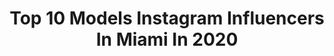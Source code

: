 ---
title: Top 10 Models Instagram Influencers In Miami In 2020
description: >-
  Find top models Instagram influencers in Miami in 2020. Most popular hashtags: #bangenergy #love #energydrink #editorial.
platform: Instagram
profiles:
  - username: "mannycurb"
    fullname: >-
      Manny Curbelo
    location: "United States"
    followers: 5675
    engagement: 747
    commentsToLikes: 0.089334
    avatar: "https://scontent-ams4-1.cdninstagram.com/v/t51.2885-19/s320x320/39887408_233926507299469_6022711538282921984_n.jpg?_nc_ht=scontent-ams4-1.cdninstagram.com&_nc_ohc=IsF6zGMWz0kAX_opJVa&oh=46cd2da0747620369409275718ca09d5&oe=5EBAC8CE"
    verified: false
    hashtags: "#someoneneedssomeazucar, #rio, #wepa, #cafecito"
  - username: "nicole.langer"
    fullname: >-
      ✰ N I C O L E ✰
    location: "United States"
    followers: 8060
    engagement: 1313
    commentsToLikes: 0.023683
    avatar: "https://scontent-ams4-1.cdninstagram.com/v/t51.2885-19/s320x320/72451690_2484072961722461_1375336643728244736_n.jpg?_nc_ht=scontent-ams4-1.cdninstagram.com&_nc_ohc=aIpy0LczfEEAX8Y3BRk&oh=d68cdb88658fc5a384f861d9baae279c&oe=5ED74E31"
    verified: false
    hashtags: ""
  - username: "celestebrightt"
    fullname: >-
      Celeste Bright
    location: "United States"
    followers: 664294
    engagement: 502
    commentsToLikes: 0.011603
    avatar: "https://scontent-ams4-1.cdninstagram.com/v/t51.2885-19/s320x320/80752366_717223215453282_1400035381444870144_n.jpg?_nc_ht=scontent-ams4-1.cdninstagram.com&_nc_ohc=rDLmEhBMTLgAX9GpEhG&oh=58d85881e77d9d7a0ca0db9d446e7587&oe=5EB970EA"
    verified: true
    hashtags: ""
  - username: "sophiegrace2000"
    fullname: >-
      Sophie Grace Johnson
    location: "United States"
    followers: 20489
    engagement: 1038
    commentsToLikes: 0.027334
    avatar: "https://scontent-lht6-1.cdninstagram.com/v/t51.2885-19/s320x320/90181408_224041255640267_6369212062156980224_n.jpg?_nc_ht=scontent-lht6-1.cdninstagram.com&_nc_ohc=ioQ__P2sUZkAX_K-Yop&oh=fd0e18b806810ca12658924a20f0f5c6&oe=5EB9DCCE"
    verified: false
    hashtags: "#happyweddingday, #rbf, #rodeohouston, #rodeoseason"
  - username: "yana_dubnik"
    fullname: >-
      Yana Dubnik-Garcia
    location: "United States"
    followers: 93127
    engagement: 522
    commentsToLikes: 0.023753
    avatar: "https://scontent-ort2-1.cdninstagram.com/v/t51.2885-19/s320x320/91834176_546505326270924_3235016779491180544_n.jpg?_nc_ht=scontent-ort2-1.cdninstagram.com&_nc_ohc=4h_iAB9mz34AX92qyuV&oh=c724005696c2940119ca599bd4dde8dc&oe=5EBC6630"
    verified: false
    hashtags: "#gustavia, #saintbarthelemy, #love, #moments"
  - username: "andrea_stickel"
    fullname: >-
      Andrea Stickel
    location: "United States"
    followers: 79979
    engagement: 98
    commentsToLikes: 0.032743
    avatar: "https://scontent-ams4-1.cdninstagram.com/v/t51.2885-19/s150x150/47583188_225852901666491_2805809290168762368_n.jpg?_nc_ht=scontent-ams4-1.cdninstagram.com&_nc_ohc=H9hRMKk2vtMAX8MmgOz&oh=62f98d613a4f5547fc6251a6c7e45477&oe=5EBA8C52"
    verified: false
    hashtags: "#bohemian, #honolulu, #superdown, #coronamemes"
  - username: "tonyrodriguezzzz"
    fullname: >-
      Tony Rodriguez
    location: "United States"
    followers: 3069
    engagement: 677
    commentsToLikes: 0.081809
    avatar: "https://scontent-ams4-1.cdninstagram.com/v/t51.2885-19/s320x320/36912505_513734495750285_8201311330989244416_n.jpg?_nc_ht=scontent-ams4-1.cdninstagram.com&_nc_ohc=BEKCmHh-_88AX8pNH6x&oh=234ce99984c4f5496af6e09696c1ce2f&oe=5EB92BF9"
    verified: false
    hashtags: "#travel, #selfie, #thepositives, #stayhome"
  - username: "livinlavaedaloca"
    fullname: >-
      Vaeda Mann
    location: "United States"
    followers: 19673
    engagement: 356
    commentsToLikes: 0.036495
    avatar: "https://scontent-lhr8-1.cdninstagram.com/v/t51.2885-19/s320x320/44760100_271521643560514_5519827578669498368_n.jpg?_nc_ht=scontent-lhr8-1.cdninstagram.com&_nc_ohc=c3CkBnzanM8AX8kGaqH&oh=42f6068c95c4b637d24a4fdb2337ca46&oe=5EBC687F"
    verified: false
    hashtags: "#dealornodeal, #hotellife, #sundaycandyforever"
  - username: "yesyn13"
    fullname: >-
      Yesy Naya 💀💋
    location: "United States"
    followers: 993594
    engagement: 112
    commentsToLikes: 0.039367
    avatar: "https://scontent-ams4-1.cdninstagram.com/v/t51.2885-19/s320x320/91768095_144332090348819_3912642664658370560_n.jpg?_nc_ht=scontent-ams4-1.cdninstagram.com&_nc_ohc=psEZGjt-cocAX8kLepR&oh=dd7f5fa5a3e3040bdf86e880e98df069&oe=5EBD95A4"
    verified: false
    hashtags: "#wegotthis, #novababe, #bangenergy, #energydrink"
  - username: "rayne.gomez"
    fullname: >-
      MISS RAYNE ☔️
    location: "United States"
    followers: 5549
    engagement: 409
    commentsToLikes: 0.077867
    avatar: "https://scontent-ams4-1.cdninstagram.com/v/t51.2885-19/s320x320/71334343_728041354370813_6505754071838752768_n.jpg?_nc_ht=scontent-ams4-1.cdninstagram.com&_nc_ohc=woZcAPEw5YAAX-9cWLa&oh=157c0d61852f0118aa3373dbd18d26e0&oe=5EB2102B"
    verified: false
    hashtags: "#savagechallenge, #megantheestallion, #lilbooty, #bigbooty"
---